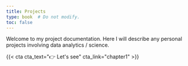 ```yaml
---
title: Projects
type: book  # Do not modify.
toc: false
---
```


Welcome to my project documentation. Here I will describe any personal projects involving data analytics / science. 

{{< cta cta_text="👉 Let's see" cta_link="chapter1" >}}
